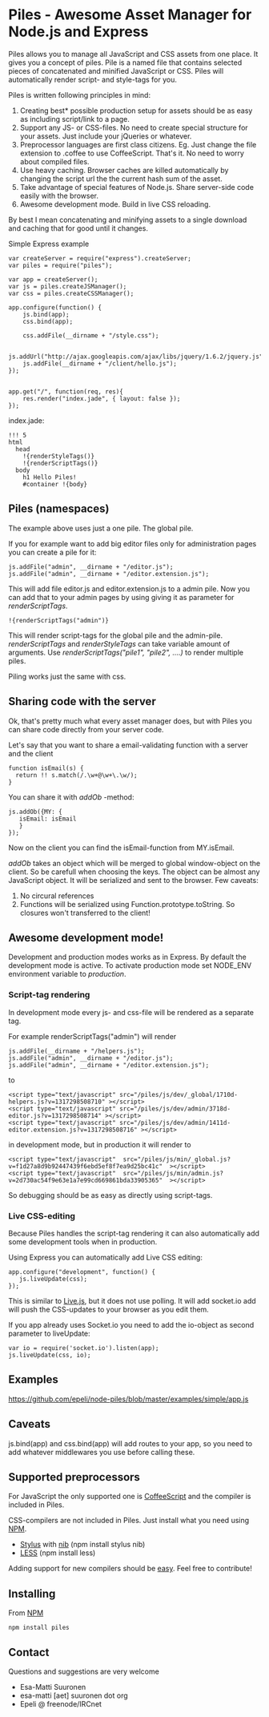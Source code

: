 # Piles - Awesome Asset Manager for Node.js and Express

Piles allows you to manage all JavaScript and CSS assets from one place. It
gives you a concept of piles. Pile is a named file that contains selected
pieces of concatenated and minified JavaScript or CSS. Piles will automatically
render script- and style-tags for you.


Piles is written following principles in mind:

  1. Creating best\* possible production setup for assets should be as easy as
     including script/link to a page.
  1. Support any JS- or CSS-files. No need to create special structure for
     your assets. Just include your jQueries or whatever.
  1. Preprocessor languages are first class citizens. Eg. Just change the file
     extension to .coffee to use CoffeeScript. That's it. No need to worry
     about compiled files.
  1. Use heavy caching. Browser caches are killed automatically by changing the
     script url the the current hash sum of the asset.
  1. Take advantage of special features of Node.js. Share server-side code
     easily with the browser.
  1. Awesome development mode. Build in live CSS reloading.

By best I mean concatenating and minifying assets to a single download and
caching that for good until it changes.

Simple Express example

    var createServer = require("express").createServer;
    var piles = require("piles");

    var app = createServer();
    var js = piles.createJSManager();
    var css = piles.createCSSManager();

    app.configure(function() {
        js.bind(app);
        css.bind(app);

        css.addFile(__dirname + "/style.css");

        js.addUrl("http://ajax.googleapis.com/ajax/libs/jquery/1.6.2/jquery.js");
        js.addFile(__dirname + "/client/hello.js");
    });


    app.get("/", function(req, res){
        res.render("index.jade", { layout: false });
    });


index.jade:

    !!! 5
    html
      head
        !{renderStyleTags()}
        !{renderScriptTags()}
      body
        h1 Hello Piles!
        #container !{body}


## Piles (namespaces)

The example above uses just a one pile. The global pile.

If you for example want to add big editor files only for administration pages
you can create a pile for it:

    js.addFile("admin", __dirname + "/editor.js");
    js.addFile("admin", __dirname + "/editor.extension.js");

This will add file editor.js and editor.extension.js to a admin pile. Now you
can add that to your admin pages by using giving it as parameter for
*renderScriptTags*.

    !{renderScriptTags("admin")}

This will render script-tags for the global pile and the admin-pile. 
*renderScriptTags* and *renderStyleTags* can take variable amount of arguments. 
Use *renderScriptTags("pile1", "pile2", ....)* to render multiple piles.

Piling works just the same with css.


## Sharing code with the server

Ok, that's pretty much what every asset manager does, but with Piles you can
share code directly from your server code.

Let's say that you want to share a email-validating function with a server and
the client

    function isEmail(s) {
      return !! s.match(/.\w+@\w+\.\w/);
    }

You can share it with *addOb* -method:

    js.addOb({MY: {
       isEmail: isEmail
       }
    });

Now on the client you can find the isEmail-function from MY.isEmail.

*addOb* takes an object which will be merged to global window-object on the
client. So be carefull when choosing the keys. The object can be almost any
JavaScript object. It will be serialized and sent to the browser. Few caveats:

  1. No circural references
  1. Functions will be serialized using Function.prototype.toString. So closures
     won't transferred to the client!


## Awesome development mode!

Development and production modes works as in Express. By default the
development mode is active. To activate production mode set NODE\_ENV
environment variable to *production*.

### Script-tag rendering

In development mode every js- and css-file will be rendered as a separate tag.

For example renderScriptTags("admin") will render

    js.addFile(__dirname + "/helpers.js");
    js.addFile("admin", __dirname + "/editor.js");
    js.addFile("admin", __dirname + "/editor.extension.js");

to

    <script type="text/javascript" src="/piles/js/dev/_global/1710d-helpers.js?v=1317298508710" ></script>
    <script type="text/javascript" src="/piles/js/dev/admin/3718d-editor.js?v=1317298508714" ></script>
    <script type="text/javascript" src="/piles/js/dev/admin/1411d-editor.extension.js?v=1317298508716" ></script>

in development mode, but in production it will render to

    <script type="text/javascript"  src="/piles/js/min/_global.js?v=f1d27a8d9b92447439f6ebd5ef8f7ea9d25bc41c"  ></script>
    <script type="text/javascript"  src="/piles/js/min/admin.js?v=2d730ac54f9e63e1a7e99cd669861bda33905365"  ></script>

So debugging should be as easy as directly using script-tags.

### Live CSS-editing

Because Piles handles the script-tag rendering it can also automatically add
some development tools when in production.

Using Express you can automatically add Live CSS editing:

    app.configure("development", function() {
       js.liveUpdate(css);
    });

This is similar to [Live.js][], but it does not use polling. It will add
socket.io add will push the CSS-updates to your browser as you edit them.

If you app already uses Socket.io you need to add the io-object as second
parameter to liveUpdate:


    var io = require('socket.io').listen(app);
    js.liveUpdate(css, io);


## Examples

https://github.com/epeli/node-piles/blob/master/examples/simple/app.js


## Caveats

js.bind(app) and css.bind(app) will add routes to your app, so you need to add
whatever middlewares  you use before calling these.

## Supported preprocessors

For JavaScript the only supported one is [CoffeeScript][] and the compiler is
included in Piles.

CSS-compilers are not included in Piles. Just install what you need using
[NPM][].

  * [Stylus][] with [nib][] (npm install stylus nib)
  * [LESS][] (npm install less)

Adding support for new compilers should be [easy](https://github.com/epeli/node-piles/blob/master/lib/compilers.coffee).
Feel free to contribute!

## Installing

From [NPM][]

    npm install piles


## Contact

Questions and suggestions are very welcome

- Esa-Matti Suuronen
- esa-matti [aet] suuronen dot org
- Epeli @ freenode/IRCnet



[Express]: http://expressjs.com/
[Node.js]: http://nodejs.org/
[Live.js]: http://livejs.com/
[LESS]: http://lesscss.org/
[Stylus]: http://learnboost.github.com/stylus/
[nib]: https://github.com/visionmedia/nib
[NPM]: http://npmjs.org/
[CoffeeScript]: http://jashkenas.github.com/coffee-script/




